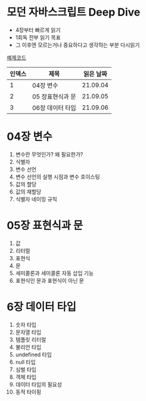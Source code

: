 # 모던 자바스크립트 Deep Dive

- 4장부터 빠르게 읽기
- 1회독 전부 읽기 목표
- 그 이후엔 모르는거나 중요하다고 생각하는 부분 다시읽기



[예제코드](https://github.com/wikibook/mjs)

| 인덱스 | 제목             | 읽은 날짜 |
| :----- | ---------------- | --------- |
| 1      | 04장 변수        | 21.09.04  |
| 2      | 05 장표현식과 문 | 21.09.05  |
| 3      | 06장 데이터 타입 | 21.09.06  |



# 04장 변수

1. 변수란 무엇인가? 왜 필요한가?
2. 식별자
3. 변수 선언
4. 변수 선언의 실행 시점과 변수 호이스팅
5. 값의 할당
6. 값의 재할당
7. 식별자 네이밍 규칙



# 05장 표현식과 문

1. 값
2. 리터럴
3. 표현식
4. 문
5. 세미콜론과 세미콜론 자동 삽입 기능
6. 표현식인 문과 표현식이 아닌 문

# 6장 데이터 타입

1. 숫자 타입
2. 문자열 타입
3. 템플릿 리터럴
4. 불리언 타입
5. undefined 타입
6. null 타입
7. 심벌 타입
8. 객체 타입
9. 데이터 타입의 필요성
10. 동적 타이핑



